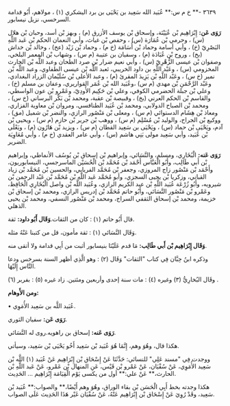 ٣٦٣٩ -** خ م س:** عُبَيد الله سَعِيد بن يَحْيَى بن برد اليشكري (١) ، مولاهم، أَبُو قدامة السرخسي، نزيل نيسابور.

**رَوَى عَن:** إِبْرَاهِيم بْن عُيَيْنَة، وإسحاق بْن يوسف الأزرق (م) ، وبهز بْن أسد، وحبان بْن هلال (س) ، وحرمي بْن عُمَارَة (س) ، وحفص بْن غياث، وأبي النعمان الحكم بْن عَبد اللَّهِ البَصْرِيّ (خ) ، وأبي أسامة وحماد بْن أُسَامَة (خ م) ، وحماد بْن زَيْد (عخ) ، وخالد بْن خداش (بخ) ، وروح بْن عُبَادَة (م) ، وسفيان بن عتيبة (م س) ، وشهاب بْن المعمر البلخي، وصفوان بْن عيسى الزُّهْرِيّ (س) ، وأبي نعيم ضرار بْن صرد الطحان وعبد اللَّه بْن الحارث المخزومي (س) ، وعَبْد اللَّهِ بن داود الخريبي، ئعبد اللَّه بْن عيسى الطفاوي، وعبد اللَّه بْن نمير (خ س) ، وعَبْد اللَّهِ بْن يَزِيدَ المقرئ (م) ، وعبد الأعلى بْن سُلَيْمان الزراد البغدادي، وعَبْد الرَّحْمَنِ بْن مهدي (م س) ،وعُبَيد الله بْن عُمَر القواريري، وعفان بن مسلم (خ) ، وعلي بْن جبلة الحضرمي الكوفي، وعلي بْن حَكِيم الأَودِيّ، وعَمْرو بْن عون الواسطي، والقاسم بْن الحكم العرني (بخ) ، وقبيصة بْن عقبة، ومحمد بْن بَكْر البرساني (خ س) ، ومحمد بْن الصباح الدولابي، ومحمد بْن عُبَيد الطنافسي، ومروان بْن معاوية الفزاري، ومعاذ بْن هِشَام الدستوائي (م س) ، ومعلى بْن مَنْصُور الرازي، والنضر بْن شميل (مق) ، ووكيع بْن الجراح، والوليد بْن مُسْلِم (م س) ، ووهب بْن جرير بْن حازم (م س) ، ويحيى بْن آدم، ويَحْيَى بْن حماد (س) ، ويَحْيَى بن سَعِيد القطان (م س) ، ويزيد بْن هَارُون (م) ، ويَعْلَى بْن عُبَيد، وأبي سَعِيد مولى بَنِي هاشم (س) ، وأبي عامر العقدي (خ م) ، وأبي مُعَاوِيَة الضرير.

**رَوَى عَنه:** الْبُخَارِي، ومسلم، والنَّسَائي، وإبراهيم بْن إسحاق بْن يُوسُف الأنماطي، وإبراهيم بْن أَبي طَالِب، وأَبُو الْعَبَّاس أَحْمَد بْن مُحَمَّد بْن الْحُسَيْن الماسرجسي، النيسابوريون، وأَحْمَد بْن مَنْصُور زاج المروزي، وجعفر بْن مُحَمَّد الفريابي، والحسين بْن مُحَمَّد بْن زياد القباني، وزكريا بْن يحيى السجزي، وأبو مُحَمَّد عَبد اللَّهِ بْن مُحَمَّد بْن عَبْد الرحمن بْن شيرويه، وأَبُو زُرْعَة عُبَيد اللَّهِ بْن عبد الكريم الرازي، وعُبَيد اللَّه بْن واصل الْبُخَارِي الْحَافِظ، وعَمْرو بْن مَنْصُور النَّسَائي، وأَبُو حاتم مُحَمَّد بْن إدريس الرازي، ومحمد بْن إسحاق بْن خزيمة، ومحمد بْن إسحاق الثقفي السراج، ومحمد بْن مَنْصُور النسفي، ومحمد بْن يحيى الذهلي.

قال أَبُو حاتم (١) : كان من الثقات.**وَقَال أَبُو داود:** ثقة.

وَقَال النَّسَائي (١) : ثقة مأمون، قل من كتبنا عَنْهُ مثله.

**وَقَال إِبْرَاهِيم بْن أَبي طَالِب:** مَا قدم عَلَيْنَا بنيسابور أثبت من أَبِي قدامة ولا أتقى منه.

وذكره ابنُ حِبَّان فِي كتاب "الثقات" وَقَال (٢) : وهو الَّذِي أظهر السنة بسرخس ودعا النَّاس إِلَيْهَا.

وقَال البُخارِيُّ (٣) وغيره (٤) : مات سنة إحدى وأربعين ومئتين. زاد غيره (٥) : بفربر (٦) .

**ومن الأَوهام:**

• عُبَيد اللَّه بن سَعِيد الأُمَوِي.

**رَوَى عَن:** سفيان الثوري.

**رَوَى عَنه:** إسحاق بن راهويه.روى له النَّسَائي.

هكذا قال، وهُوَ وهم، إِنَّمَا هُوَ عُبَيد بْن سَعِيد أَخُو يَحْيَى بْن سَعِيد، وسيأتي.

ووجدت فِي "مسند عَلِي" للنسائي: حَدَّثَنَا عَنْ إِسْحَاق بْن إِبْرَاهِيم عَنْ عُبَيد (١) اللَّه بْن سَعِيد الأُمَوِي، عَنْ سُفْيَان، عَنْ عَمْرو بْن قَيْس، عَنِ المنهال بْن عَمْرو، عَنْ عَبد اللَّهِ بْن الحارث،** عَنْ علي:** أول من يكسى يَوْم الْقِيَامَة إِبْرَاهِيم ... الحَدِيث.

هكذا وجدته بخط أَبِي الْحَسَن بْن بقاء الوراق، وهُوَ وهم أَيْضًا،** والصواب:** عُبَيد بْن سَعِيد، وقَدْ رُوِيَ عَنْ إِسْحَاق بْن إِبْرَاهِيم عَنْهُ، عَنْ سُفْيَان غَيْر هَذَا الحَدِيث عَلَى الصواب.